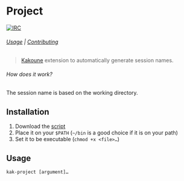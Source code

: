Project
=======

[![IRC][IRC Badge]][IRC]

###### [Usage](#usage) | [Contributing](CONTRIBUTING)

> [Kakoune][] extension to automatically generate session names.

###### How does it work?

The session name is based on the working directory.

Installation
------------

1. Download the [script](bin/kak-project)
2. Place it on your `$PATH` (`~/bin` is a good choice if it is on your path)
3. Set it to be executable (`chmod +x <file>…`)

Usage
-----

```
kak-project [argument]…
```

[Kakoune]: http://kakoune.org
[IRC]: https://webchat.freenode.net?channels=kakoune
[IRC Badge]: https://img.shields.io/badge/IRC-%23kakoune-blue.svg
